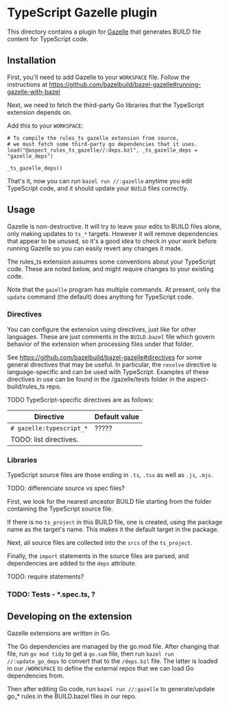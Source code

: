# TypeScript Gazelle plugin

This directory contains a plugin for
[Gazelle](https://github.com/bazelbuild/bazel-gazelle)
that generates BUILD file content for TypeScript code.

## Installation

First, you'll need to add Gazelle to your `WORKSPACE` file.
Follow the instructions at https://github.com/bazelbuild/bazel-gazelle#running-gazelle-with-bazel

Next, we need to fetch the third-party Go libraries that the TypeScript extension
depends on.

Add this to your `WORKSPACE`:

```starlark
# To compile the rules_ts gazelle extension from source,
# we must fetch some third-party go dependencies that it uses.
load("@aspect_rules_ts_gazelle//:deps.bzl", _ts_gazelle_deps = "gazelle_deps")

_ts_gazelle_deps()
```

That's it, now you can run `bazel run //:gazelle` anytime you edit TypeScript code,
and it should update your `BUILD` files correctly.

## Usage

Gazelle is non-destructive.
It will try to leave your edits to BUILD files alone, only making updates to `ts_*` targets.
However it will remove dependencies that appear to be unused, so it's a
good idea to check in your work before running Gazelle so you can easily
revert any changes it made.

The rules_ts extension assumes some conventions about your TypeScript code.
These are noted below, and might require changes to your existing code.

Note that the `gazelle` program has multiple commands. At present, only the `update` command (the default) does anything for TypeScript code.

### Directives

You can configure the extension using directives, just like for other
languages. These are just comments in the `BUILD.bazel` file which
govern behavior of the extension when processing files under that
folder.

See https://github.com/bazelbuild/bazel-gazelle#directives
for some general directives that may be useful.
In particular, the `resolve` directive is language-specific
and can be used with TypeScript.
Examples of these directives in use can be found in the
/gazelle/tests folder in the aspect-build/rules_ts repo.

TODO TypeScript-specific directives are as follows:

| **Directive**            | **Default value** |
| ------------------------ | ----------------- |
| `# gazelle:typescript_*` | ?????             |
| TODO: list directives.   |                   |

### Libraries

TypeScript source files are those ending in `.ts`, `.tsx` as well as `.js`, `.mjs`.

TODO: differenciate source vs spec files?

First, we look for the nearest ancestor BUILD file starting from the folder
containing the TypeScript source file.

If there is no `ts_project` in this BUILD file, one is created, using the
package name as the target's name. This makes it the default target in the
package.

Next, all source files are collected into the `srcs` of the `ts_project`.

Finally, the `import` statements in the source files are parsed, and
dependencies are added to the `deps` attribute.

TODO: require statements?

### TODO: Tests - \*.spec.ts, ?

## Developing on the extension

Gazelle extensions are written in Go.

The Go dependencies are managed by the go.mod file.
After changing that file, run `go mod tidy` to get a `go.sum` file,
then run `bazel run //:update_go_deps` to convert that to the `/deps.bzl` file.
The latter is loaded in our `/WORKSPACE` to define the external repos
that we can load Go dependencies from.

Then after editing Go code, run `bazel run //:gazelle` to generate/update
go\_\* rules in the BUILD.bazel files in our repo.
